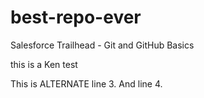 # best-repo-ever
Salesforce Trailhead - Git and GitHub Basics

this is a Ken test

This is ALTERNATE line 3.
And line 4.
